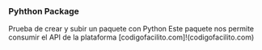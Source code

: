 ### Pyhthon Package

Prueba de crear y subir un paquete con Python
Este paquete nos permite consumir el API de la plataforma [codigofacilito.com]!(codigofacilito.com)
